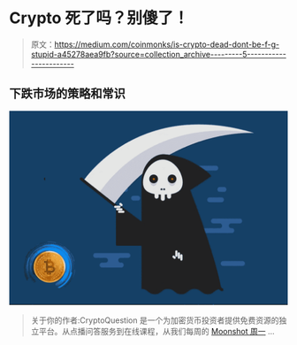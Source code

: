 # Crypto 死了吗？别傻了！

> 原文：<https://medium.com/coinmonks/is-crypto-dead-dont-be-f-g-stupid-a45278aea9fb?source=collection_archive---------5----------------------->

## 下跌市场的策略和常识

![](img/da9ac30c93e8e76102a018bab648238f.png)

> 关于你的作者:CryptoQuestion 是一个为加密货币投资者提供免费资源的独立平台。从点播问答服务到在线课程，从我们每周的 [Moonshot 周一](https://cryptoquestion.tech/weekly-podcast/) …